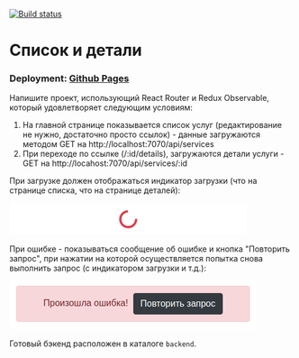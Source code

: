 [![Build status](https://ci.appveyor.com/api/projects/status/a02i2ur7swov5eh3/branch/master?svg=true)](https://ci.appveyor.com/project/Sergius92739/ra-12-2-redux-observable-main-details-front/branch/master)

# Список и детали

### Deployment: <a href="https://sergius92739.github.io/ra-12.2-redux_observable-main_details-front/">Github Pages</a>

Напишите проект, использующий React Router и Redux Observable, который удовлетворяет следующим условиям:

1. На главной странице показывается список услуг (редактирование не нужно, достаточно просто ссылок) - данные загружаются методом GET на http://localhost:7070/api/services
1. При переходе по ссылке (/:id/details), загружаются детали услуги - GET на http://locahost:7070/api/services/:id

При загрузке должен отображаться индикатор загрузки (что на странице списка, что на странице деталей):

![](./assets/spinner.png)

При ошибке - показываться сообщение об ошибке и кнопка "Повторить запрос", при нажатии на которой осуществляется попытка снова выполнить запрос (с индикатором загрузки и т.д.):

![](./assets/retry.png)

Готовый бэкенд расположен в каталоге `backend`.


